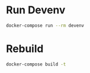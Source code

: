 # Run Devenv
```bash
docker-compose run --rm devenv
```
# Rebuild
```bash
docker-compose build -t
```